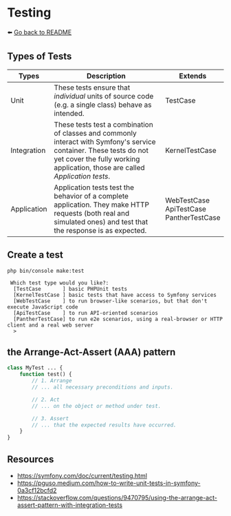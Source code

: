 # Testing

⬅️ [Go back to README](../README.md)

## Types of Tests

| Types        | Description                                                                                                                                                                                         | Extends                                       |
|--------------|-----------------------------------------------------------------------------------------------------------------------------------------------------------------------------------------------------|-----------------------------------------------|
| Unit         | These tests ensure that _individual_ units of source code (e.g. a single class) behave as intended.                                                                                                 | TestCase                                      |
| Integration  | These tests test a combination of classes and commonly interact with Symfony's service container. These tests do not yet cover the fully working application, those are called _Application tests_. | KernelTestCase                                |
| Application  | Application tests test the behavior of a complete application. They make HTTP requests (both real and simulated ones) and test that the response is as expected.                                    | WebTestCase<br>ApiTestCase<br>PantherTestCase |

## Create a test

```
php bin/console make:test

 Which test type would you like?:
  [TestCase       ] basic PHPUnit tests
  [KernelTestCase ] basic tests that have access to Symfony services
  [WebTestCase    ] to run browser-like scenarios, but that don't execute JavaScript code
  [ApiTestCase    ] to run API-oriented scenarios
  [PantherTestCase] to run e2e scenarios, using a real-browser or HTTP client and a real web server
  >
```

## the Arrange-Act-Assert (AAA) pattern

```php
class MyTest ... {
    function test() {
        // 1. Arrange
        // ... all necessary preconditions and inputs.

        // 2. Act
        // ... on the object or method under test.

        // 3. Assert
        // ... that the expected results have occurred.
    }
}
```

## Resources

- https://symfony.com/doc/current/testing.html
- https://pguso.medium.com/how-to-write-unit-tests-in-symfony-0a3cf12bcfd2
- https://stackoverflow.com/questions/9470795/using-the-arrange-act-assert-pattern-with-integration-tests
